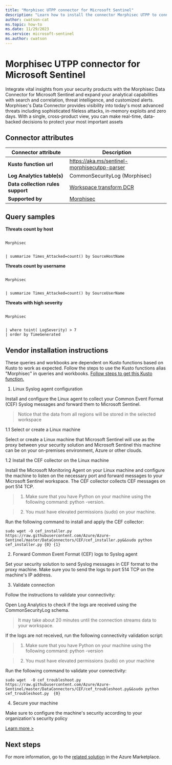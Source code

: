 ```yaml
---
title: "Morphisec UTPP connector for Microsoft Sentinel"
description: "Learn how to install the connector Morphisec UTPP to connect your data source to Microsoft Sentinel."
author: cwatson-cat
ms.topic: how-to
ms.date: 11/29/2023
ms.service: microsoft-sentinel
ms.author: cwatson
---
```


# Morphisec UTPP connector for Microsoft Sentinel

Integrate vital insights from your security products with the Morphisec Data Connector for Microsoft Sentinel and expand your analytical capabilities with search and correlation, threat intelligence, and customized alerts. Morphisec's Data Connector provides visibility into today's most advanced threats including sophisticated fileless attacks, in-memory exploits and zero days. With a single, cross-product view, you can make real-time, data-backed decisions to protect your most important assets

## Connector attributes

| Connector attribute | Description |
| --- | --- |
| **Kusto function url** | https://aka.ms/sentinel-morphisecutpp-parser |
| **Log Analytics table(s)** | CommonSecurityLog (Morphisec)<br/> |
| **Data collection rules support** | [Workspace transform DCR](/azure/azure-monitor/logs/tutorial-workspace-transformations-portal) |
| **Supported by** | [Morphisec](https://support.morphisec.com/hc/en-us) |

## Query samples

**Threats count by host**
   ```kusto

Morphisec

            
   | summarize Times_Attacked=count() by SourceHostName
   ```

**Threats count by username**
   ```kusto

Morphisec

            
   | summarize Times_Attacked=count() by SourceUserName
   ```

**Threats with high severity**
   ```kusto

Morphisec

            
   | where toint( LogSeverity) > 7  
   | order by TimeGenerated
   ```



## Vendor installation instructions


These queries and workbooks are dependent on Kusto functions based on Kusto to work as expected. Follow the steps to use the Kusto functions alias "Morphisec" 
in queries and workbooks. [Follow steps to get this Kusto function.](https://aka.ms/sentinel-morphisecutpp-parser)

1. Linux Syslog agent configuration

Install and configure the Linux agent to collect your Common Event Format (CEF) Syslog messages and forward them to Microsoft Sentinel.

> Notice that the data from all regions will be stored in the selected workspace

1.1 Select or create a Linux machine

Select or create a Linux machine that Microsoft Sentinel will use as the proxy between your security solution and Microsoft Sentinel this machine can be on your on-premises environment, Azure or other clouds.

1.2 Install the CEF collector on the Linux machine

Install the Microsoft Monitoring Agent on your Linux machine and configure the machine to listen on the necessary port and forward messages to your Microsoft Sentinel workspace. The CEF collector collects CEF messages on port 514 TCP.

> 1. Make sure that you have Python on your machine using the following command: python -version.

> 2. You must have elevated permissions (sudo) on your machine.

   Run the following command to install and apply the CEF collector:

  `sudo wget -O cef_installer.py https://raw.githubusercontent.com/Azure/Azure-Sentinel/master/DataConnectors/CEF/cef_installer.py&&sudo python cef_installer.py {0} {1}`

2. Forward Common Event Format (CEF) logs to Syslog agent

Set your security solution to send Syslog messages in CEF format to the proxy machine. Make sure you to send the logs to port 514 TCP on the machine's IP address.

3. Validate connection

Follow the instructions to validate your connectivity:

Open Log Analytics to check if the logs are received using the CommonSecurityLog schema.

>It may take about 20 minutes until the connection streams data to your workspace.

If the logs are not received, run the following connectivity validation script:

> 1. Make sure that you have Python on your machine using the following command: python -version

>2. You must have elevated permissions (sudo) on your machine

   Run the following command to validate your connectivity:

  `sudo wget  -O cef_troubleshoot.py https://raw.githubusercontent.com/Azure/Azure-Sentinel/master/DataConnectors/CEF/cef_troubleshoot.py&&sudo python cef_troubleshoot.py  {0}`

4. Secure your machine 

Make sure to configure the machine's security according to your organization's security policy


[Learn more >](https://aka.ms/SecureCEF)



## Next steps

For more information, go to the [related solution](https://azuremarketplace.microsoft.com/en-us/marketplace/apps/morphisec.morphisec_utpp_mss?tab=Overview) in the Azure Marketplace.
